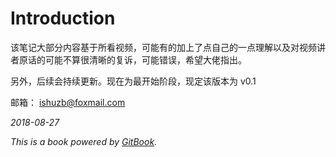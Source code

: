 # Introduction

该笔记大部分内容基于所看视频，可能有的加上了点自己的一点理解以及对视频讲者原话的可能不算很清晰的复诉，可能错误，希望大佬指出。

另外，后续会持续更新。现在为最开始阶段，现定该版本为 v0.1

邮箱： ishuzb@foxmail.com





*2018-08-27* 



*This is a book powered by [GitBook](https://github.com/GitbookIO/gitbook).*



